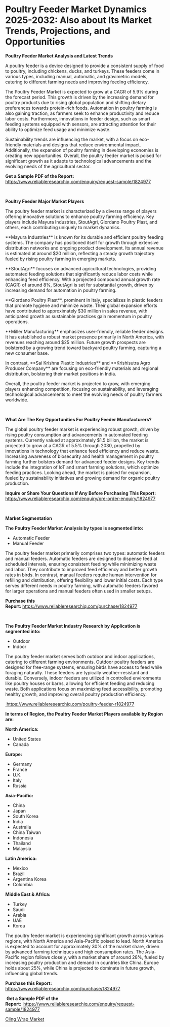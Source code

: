 <p><h1>Poultry Feeder Market Dynamics 2025-2032: Also about Its Market Trends, Projections, and Opportunities</h1></p><p><strong>Poultry Feeder Market Analysis and Latest Trends</strong></p>
<p><p>A poultry feeder is a device designed to provide a consistent supply of food to poultry, including chickens, ducks, and turkeys. These feeders come in various types, including manual, automatic, and gravimetric models, catering to different farming needs and improving feeding efficiency.</p><p>The Poultry Feeder Market is expected to grow at a CAGR of 5.9% during the forecast period. This growth is driven by the increasing demand for poultry products due to rising global population and shifting dietary preferences towards protein-rich foods. Automation in poultry farming is also gaining traction, as farmers seek to enhance productivity and reduce labor costs. Furthermore, innovations in feeder design, such as smart feeding systems equipped with sensors, are attracting attention for their ability to optimize feed usage and minimize waste.</p><p>Sustainability trends are influencing the market, with a focus on eco-friendly materials and designs that reduce environmental impact. Additionally, the expansion of poultry farming in developing economies is creating new opportunities. Overall, the poultry feeder market is poised for significant growth as it adapts to technological advancements and the evolving needs of the agricultural sector.</p></p>
<p><strong>Get a Sample PDF of the Report:&nbsp;</strong> <a href="https://www.reliableresearchiq.com/enquiry/request-sample/1824977?utm_campaign=1087&utm_medium=2&utm_source=Github&utm_content=ia&utm_term=07022025&utm_id=poultry-feeder">https://www.reliableresearchiq.com/enquiry/request-sample/1824977</a></p>
<p>&nbsp;</p>
<p><strong>Poultry Feeder Major Market Players</strong></p>
<p><p>The poultry feeder market is characterized by a diverse range of players offering innovative solutions to enhance poultry farming efficiency. Key players include Mayura Industries, StoutAgri, Giordano Poultry Plast, and others, each contributing uniquely to market dynamics.</p><p>**Mayura Industries** is known for its durable and efficient poultry feeding systems. The company has positioned itself for growth through extensive distribution networks and ongoing product development. Its annual revenue is estimated at around $20 million, reflecting a steady growth trajectory fueled by rising poultry farming in emerging markets.</p><p>**StoutAgri** focuses on advanced agricultural technologies, providing automated feeding solutions that significantly reduce labor costs while enhancing feed efficiency. With a projected compound annual growth rate (CAGR) of around 8%, StoutAgri is set for substantial growth, driven by increasing demand for automation in poultry farming.</p><p>**Giordano Poultry Plast**, prominent in Italy, specializes in plastic feeders that promote hygiene and minimize waste. Their global expansion efforts have contributed to approximately $30 million in sales revenue, with anticipated growth as sustainable practices gain momentum in poultry operations.</p><p>**Miller Manufacturing** emphasizes user-friendly, reliable feeder designs. It has established a robust market presence primarily in North America, with revenues reaching around $25 million. Future growth prospects are bolstered by a growing trend toward backyard poultry farming, capturing a new consumer base.</p><p>In contrast, **Sai Krishna Plastic Industries** and **Krishisutra Agro Producer Company** are focusing on eco-friendly materials and regional distribution, bolstering their market positions in India. </p><p>Overall, the poultry feeder market is projected to grow, with emerging players enhancing competition, focusing on sustainability, and leveraging technological advancements to meet the evolving needs of poultry farmers worldwide.</p></p>
<p>&nbsp;</p>
<p><strong>What Are The Key Opportunities For Poultry Feeder Manufacturers?</strong></p>
<p><p>The global poultry feeder market is experiencing robust growth, driven by rising poultry consumption and advancements in automated feeding systems. Currently valued at approximately $1.5 billion, the market is projected to grow at a CAGR of 5.5% through 2030, propelled by innovations in technology that enhance feed efficiency and reduce waste. Increasing awareness of biosecurity and health management in poultry farming further bolsters demand for advanced feeder designs. Key trends include the integration of IoT and smart farming solutions, which optimize feeding practices. Looking ahead, the market is poised for expansion, fueled by sustainability initiatives and growing demand for organic poultry production.</p></p>
<p><strong>Inquire or Share Your Questions If Any Before Purchasing This Report:</strong> <a href="https://www.reliableresearchiq.com/enquiry/pre-order-enquiry/1824977?utm_campaign=1087&utm_medium=2&utm_source=Github&utm_content=ia&utm_term=07022025&utm_id=poultry-feeder">https://www.reliableresearchiq.com/enquiry/pre-order-enquiry/1824977</a></p>
<p>&nbsp;</p>
<p><strong>Market Segmentation</strong></p>
<p><strong>The Poultry Feeder Market Analysis by types is segmented into:</strong></p>
<p><ul><li>Automatic Feeder</li><li>Manual Feeder</li></ul></p>
<p><p>The poultry feeder market primarily comprises two types: automatic feeders and manual feeders. Automatic feeders are designed to dispense feed at scheduled intervals, ensuring consistent feeding while minimizing waste and labor. They contribute to improved feed efficiency and better growth rates in birds. In contrast, manual feeders require human intervention for refilling and distribution, offering flexibility and lower initial costs. Each type serves different needs in poultry farming, with automatic feeders favored for larger operations and manual feeders often used in smaller setups.</p></p>
<p><strong>Purchase this Report:&nbsp;</strong><a href="https://www.reliableresearchiq.com/purchase/1824977?utm_campaign=1087&utm_medium=2&utm_source=Github&utm_content=ia&utm_term=07022025&utm_id=poultry-feeder">https://www.reliableresearchiq.com/purchase/1824977</a></p>
<p>&nbsp;</p>
<p><strong>The Poultry Feeder Market Industry Research by Application is segmented into:</strong></p>
<p><ul><li>Outdoor</li><li>Indoor</li></ul></p>
<p><p>The poultry feeder market serves both outdoor and indoor applications, catering to different farming environments. Outdoor poultry feeders are designed for free-range systems, ensuring birds have access to feed while foraging naturally. These feeders are typically weather-resistant and durable. Conversely, indoor feeders are utilized in controlled environments like poultry houses or barns, allowing for efficient feeding and reducing waste. Both applications focus on maximizing feed accessibility, promoting healthy growth, and improving overall poultry production efficiency.</p></p>
<p><a href="https://www.reliableresearchiq.com/poultry-feeder-r1824977?utm_campaign=1087&utm_medium=2&utm_source=Github&utm_content=ia&utm_term=07022025&utm_id=poultry-feeder">&nbsp;https://www.reliableresearchiq.com/poultry-feeder-r1824977</a></p>
<p><strong>In terms of Region, the Poultry Feeder Market Players available by Region are:</strong></p>
<p>
    <p> <strong> North America: </strong>
        <ul>
            <li>United States</li>
            <li>Canada</li>
        </ul>
        </p> 
    <p> <strong> Europe: </strong>
        <ul>
            <li>Germany</li>
            <li>France</li>
            <li>U.K.</li>
            <li>Italy</li>
            <li>Russia</li>
        </ul>
        </p> 
    <p> <strong> Asia-Pacific: </strong>
        <ul>
            <li>China</li>
            <li>Japan</li>
            <li>South Korea</li>
            <li>India</li>
            <li>Australia</li>
            <li>China Taiwan</li>
            <li>Indonesia</li>
            <li>Thailand</li>
            <li>Malaysia</li>
        </ul>
        </p> 
    <p> <strong> Latin America: </strong>
        <ul>
            <li>Mexico</li>
            <li>Brazil</li>
            <li>Argentina Korea</li>
            <li>Colombia</li>
        </ul>
        </p> 
    <p> <strong> Middle East & Africa: </strong>
        <ul>
            <li>Turkey</li>
            <li>Saudi</li>
            <li>Arabia</li>
            <li>UAE</li>
            <li>Korea</li>
        </ul>
    </p>
    </p>
<p><p>The poultry feeder market is experiencing significant growth across various regions, with North America and Asia-Pacific poised to lead. North America is expected to account for approximately 30% of the market share, driven by advanced farming techniques and high consumption rates. The Asia-Pacific region follows closely, with a market share of around 28%, fueled by increasing poultry production and demand in countries like China. Europe holds about 25%, while China is projected to dominate in future growth, influencing global trends.</p></p>
<p><strong>Purchase this Report: </strong><a href="https://www.reliableresearchiq.com/purchase/1824977?utm_campaign=1087&utm_medium=2&utm_source=Github&utm_content=ia&utm_term=07022025&utm_id=poultry-feeder">https://www.reliableresearchiq.com/purchase/1824977</a></p>
<p>&nbsp;<strong>Get a Sample PDF of the Report:&nbsp;&nbsp;</strong><a href="https://www.reliableresearchiq.com/enquiry/request-sample/1824977?utm_campaign=1087&utm_medium=2&utm_source=Github&utm_content=ia&utm_term=07022025&utm_id=poultry-feeder">https://www.reliableresearchiq.com/enquiry/request-sample/1824977</a></p>
<p><strong></strong></p>
<p><p><a href="https://github.com/rrapajecundi/Market-Research-Report-List-1/blob/main/cling-wrap-market.md?utm_campaign=1087&utm_medium=2&utm_source=Github&utm_content=ia&utm_term=07022025&utm_id=poultry-feeder">Cling Wrap Market</a></p></p>